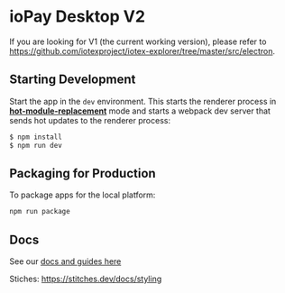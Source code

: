 # ioPay Desktop V2 

If you are looking for V1 (the current working version), please refer to https://github.com/iotexproject/iotex-explorer/tree/master/src/electron. 

## Starting Development

Start the app in the `dev` environment. This starts the renderer process in [**hot-module-replacement**](https://webpack.js.org/guides/hmr-react/) mode and starts a webpack dev server that sends hot updates to the renderer process:

```bash
$ npm install
$ npm run dev
```

## Packaging for Production

To package apps for the local platform:

```bash
npm run package
```

## Docs

See our [docs and guides here](https://electron-react-boilerplate.js.org/docs/installation)

Stiches: https://stitches.dev/docs/styling
